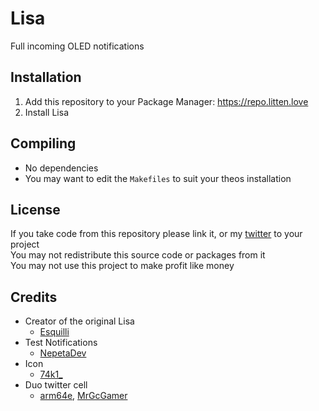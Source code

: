 # Lisa
Full incoming OLED notifications

## Installation
1. Add this repository to your Package Manager: https://repo.litten.love
2. Install Lisa

## Compiling
  - No dependencies
  - You may want to edit the `Makefiles` to suit your theos installation

## License
If you take code from this repository please link it, or my [twitter](https://twitter.com/schneelittchen) to your project  
You may not redistribute this source code or packages from it  
You may not use this project to make profit like money

## Credits
  - Creator of the original Lisa
    - [Esquilli](https://twitter.com/Esquilli)
  - Test Notifications
    - [NepetaDev](https://twitter.com/NepetaDev)
  - Icon
    - [74k1_](https://twitter.com/74k1_)
  - Duo twitter cell
    - [arm64e](https://twitter.com/arm64e), [MrGcGamer](https://twitter.com/MrGcGamer)